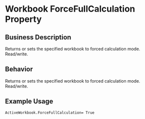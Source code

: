 # Workbook ForceFullCalculation Property

## Business Description
Returns or sets the specified workbook to forced calculation mode. Read/write.

## Behavior
Returns or sets the specified workbook to forced calculation mode. Read/write.

## Example Usage
```vba
ActiveWorkbook.ForceFullCalculation= True
```